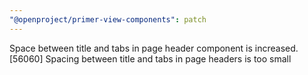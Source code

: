 ```yaml
---
"@openproject/primer-view-components": patch
---
```


Space between title and tabs in page header component is increased.
[56060] Spacing between title and tabs in page headers is too small
